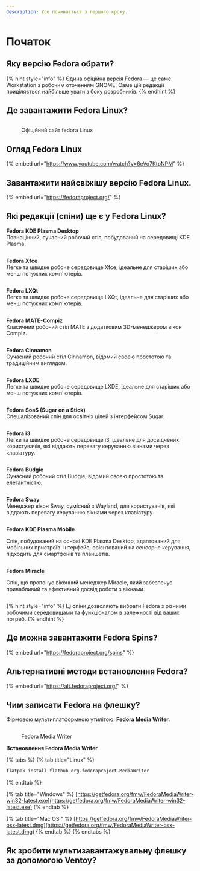 ```yaml
---
description: Усе починається з першого кроку.
---
```


# Початок

## **Яку версію Fedora обрати?**

{% hint style="info" %}
Єдина офіційна версія Fedora — це саме Workstation з робочим оточенням GNOME. Саме цій редакції приділяється найбільше уваги з боку розробників.
{% endhint %}

## **Де завантажити Fedora Linux?**

<figure><img src="../.gitbook/assets/obraz.png" alt=""><figcaption><p>Офіційний сайт fedora Linux</p></figcaption></figure>

## Огляд Fedora Linux

{% embed url="https://www.youtube.com/watch?v=6eVo7KtpNPM" %}

## Завантажити найсвіжішу версію Fedora Linux.

{% embed url="https://fedoraproject.org/" %}

## Які редакції (спіни) ще є у Fedora Linux?

**Fedora KDE Plasma Desktop**\
Повноцінний, сучасний робочий стіл, побудований на середовищі KDE Plasma.

<figure><img src="../.gitbook/assets/obraz (2).png" alt=""><figcaption></figcaption></figure>

**Fedora Xfce**\
Легке та швидке робоче середовище Xfce, ідеальне для старіших або менш потужних комп'ютерів.

<figure><img src="../.gitbook/assets/obraz (3).png" alt=""><figcaption></figcaption></figure>

**Fedora LXQt**\
Легке та швидке робоче середовище LXQt, ідеальне для старіших або менш потужних комп'ютерів.

<figure><img src="../.gitbook/assets/obraz (6).png" alt=""><figcaption></figcaption></figure>

**Fedora MATE-Compiz**\
Класичний робочий стіл MATE з додатковим 3D-менеджером вікон Compiz.

<figure><img src="../.gitbook/assets/obraz (5).png" alt=""><figcaption></figcaption></figure>

**Fedora Cinnamon**\
Сучасний робочий стіл Cinnamon, відомий своєю простотою та традиційним виглядом.

<figure><img src="../.gitbook/assets/obraz (4).png" alt=""><figcaption></figcaption></figure>

**Fedora LXDE**\
Легке та швидке робоче середовище LXDE, ідеальне для старіших або менш потужних комп'ютерів.

<figure><img src="../.gitbook/assets/obraz (8).png" alt=""><figcaption></figcaption></figure>

**Fedora SoaS (Sugar on a Stick)**\
Спеціалізований спін для освітніх цілей з інтерфейсом Sugar.

<figure><img src="../.gitbook/assets/obraz (9).png" alt=""><figcaption></figcaption></figure>

**Fedora i3**\
Легке та швидке робоче середовище i3, ідеальне для досвідчених користувачів, які віддають перевагу керуванню вікнами через клавіатуру.

<figure><img src="../.gitbook/assets/obraz (7).png" alt=""><figcaption></figcaption></figure>

**Fedora Budgie**\
Сучасний робочий стіл Budgie, відомий своєю простотою та елегантністю.

<figure><img src="../.gitbook/assets/obraz (10).png" alt=""><figcaption></figcaption></figure>

**Fedora Sway**\
Менеджер вікон Sway, сумісний з Wayland, для користувачів, які віддають перевагу керуванню вікнами через клавіатуру.

<figure><img src="../.gitbook/assets/obraz (11).png" alt=""><figcaption></figcaption></figure>

**Fedora KDE Plasma Mobile**

Спін, побудований на основі KDE Plasma Desktop, адаптований для мобільних пристроїв. Інтерфейс, орієнтований на сенсорне керування, підходить для смартфонів та планшетів.

<figure><img src="../.gitbook/assets/obraz (12).png" alt=""><figcaption></figcaption></figure>

**Fedora Miracle**

Спін, що пропонує віконний менеджер Miracle, який забезпечує привабливий та ефективний досвід роботи з вікнами.&#x20;

<figure><img src="../.gitbook/assets/obraz (14).png" alt=""><figcaption></figcaption></figure>

{% hint style="info" %}
Ці спіни дозволяють вибрати Fedora з різними робочими середовищами та функціоналом в залежності від ваших потреб.
{% endhint %}

## Де можна завантажити Fedora Spins?

{% embed url="https://fedoraproject.org/spins" %}

## Альтернативні методи встановлення Fedora?

{% embed url="https://alt.fedoraproject.org/" %}

## Чим записати Fedora на флешку?

Фірмовою мультиплатформною утилітою: **Fedora Media Writer.**

<figure><img src="../.gitbook/assets/obraz (15).png" alt=""><figcaption><p>Fedora Media Writer</p></figcaption></figure>

**Встановлення Fedora Media Writer**

{% tabs %}
{% tab title="Linux" %}
```bash
flatpak install flathub org.fedoraproject.MediaWriter
```
{% endtab %}

{% tab title="Windows" %}
[https://getfedora.org/fmw/FedoraMediaWriter-win32-latest.exe](https://getfedora.org/fmw/FedoraMediaWriter-win32-latest.exe)
{% endtab %}

{% tab title="Mac OS " %}
[https://getfedora.org/fmw/FedoraMediaWriter-osx-latest.dmg](https://getfedora.org/fmw/FedoraMediaWriter-osx-latest.dmg)
{% endtab %}
{% endtabs %}

## Як зробити мультизавантажувальну флешку за допомогою Ventoy?
